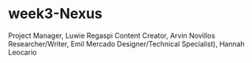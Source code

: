 # week3-Nexus
Project Manager, Luwie Regaspi
Content Creator, Arvin Novillos
Researcher/Writer, Emil Mercado
Designer/Technical Specialist), Hannah Leocario
